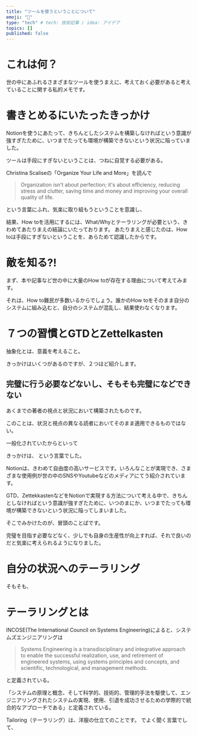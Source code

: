 ```yaml
---
title: "ツールを使うということについて"
emoji: "🌱"
type: "tech" # tech: 技術記事 / idea: アイデア
topics: []
published: false
---
```


# これは何？

世の中にあふれるさまざまなツールを使うまえに、考えておく必要があると考えていることに関する私的メモです。


# 書きとめるにいたったきっかけ

Notionを使うにあたって、きちんとしたシステムを構築しなければという意識が強すぎたために、いつまでたっても環境が構築できないという状況に陥っていました。

ツールは手段にすぎないということは、つねに自覚する必要がある。








Christina Scaliseの「Organize Your Life and More」を読んで

> Organization isn't about perfection; it's about efficiency, reducing stress and clutter, saving time and money and improving your overall quality of life.

という言葉にふれ、気楽に取り組もうということを意識し、






結果、How toを活用にするには、What/Whyとテーラリングが必要という、きわめてあたりまえの結論にいたっております。
あたりまえと感じたのは、How toは手段にすぎないということを、あらためて認識したからです。


# 敵を知る?!

まず、本や記事など世の中に大量のHow toが存在する理由について考えてみます。

それは、How to難民が多数いるからでしょう。誰かのHow toをそのまま自分のシステムに組み込むと、自分のシステムが混乱し、結果使わなくなります。





# ７つの習慣とGTDとZettelkasten



抽象化とは、意義を考えること。




きっかけはいくつがあるのですが、２つほど紹介します。




## 完璧に行う必要などないし、そもそも完璧になどできない





あくまでの著者の視点と状況において構築されたものです。




このことは、状況と視点の異なる読者においてそのまま適用できるものではない。


一般化されていたからといって



きっかけは、
という言葉でした。

Notionは、きわめて自由度の高いサービスです。いろんなことが実現でき、さまざまな使用例が世の中のSNSやYoutubeなどのメディアにてう紹介されています。

GTD、ZettekkastenなどをNotionで実現する方法について考える中で、きちんとしなければという意識が強すぎたために、いつのまにか、いつまでたっても環境が構築できないという状況に陥ってしまいました。

そこでみかけたのが、冒頭のことばです。

完璧を目指す必要などなく、少しでも自身の生産性が向上すれば、それで良いのだと気楽に考えられるようになりました。

# 自分の状況へのテーラリング

そもそも、




# テーラリングとは

INCOSE(The International Council on Systems Engineering)によると、システムズエンジニアリングは


> Systems Engineering is a transdisciplinary and integrative approach to enable the successful realization, use, and retirement of engineered systems, using systems principles and concepts, and scientific, technological, and management methods.

と定義されている。

「システムの原理と概念、そして科学的、技術的、管理的手法を駆使して、エンジニアリングされたシステムの実現、使用、引退を成功させるための学際的で統合的なアプローチである」と定義されている。

Tailoring（テーラリング）は、洋服の仕立てのことです。
でよく聞く言葉でして、

